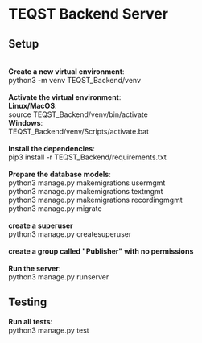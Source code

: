 # TEQST Backend Server

## Setup
\
**Create a new virtual environment**:\
python3 -m venv TEQST_Backend/venv\
\
**Activate the virtual environment**:\
**Linux/MacOS**:\
source TEQST_Backend/venv/bin/activate\
**Windows**:\
TEQST_Backend/venv/Scripts/activate.bat\
\
**Install the dependencies**:\
pip3 install -r TEQST_Backend/requirements.txt\
\
**Prepare the database models**:\
python3 manage.py makemigrations usermgmt\
python3 manage.py makemigrations textmgmt\
python3 manage.py makemigrations recordingmgmt\
python3 manage.py migrate\
\
**create a superuser**\
python3 manage.py createsuperuser\
\
**create a group called "Publisher" with no permissions**\
\
**Run the server**:\
python3 manage.py runserver

## Testing
**Run all tests**:\
python3 manage.py test
